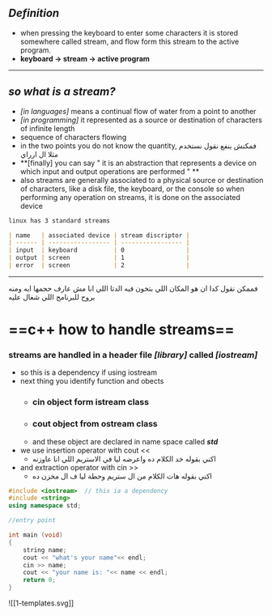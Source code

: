 ## *Definition*
- when pressing the keyboard to enter some characters it is stored somewhere called stream, and flow form this stream to the active program.
- **keyboard -> stream -> active program**
---
## *so what is a stream?*
* *[in languages]* means a continual flow of water from a point to another 
* *[in programming]* it represented as a source or destination of characters of infinite length 
* sequence of characters flowing 
* in the two points you do not know the quantity,
		فمكنش ينفع نقول نستخدم مثلا ال ارراي 
* **[finally]  you can say " it is an abstraction that represents a device on which input and output operations are performed " **
*  also streams are generally associated to a physical source or destination of characters, like a disk file, the keyboard, or the console so when performing any operation on streams, it is done on the associated device
```md
linux has 3 standard streams 

| name   | associated device | stream discriptor |
| ------ | ----------------- | ----------------- |
| input  | keyboard          | 0                 |
| output | screen            | 1                 |
| error  | screen            | 2                 |

```
---
فممكن نقول كدا ان هو المكان اللي بتخون فيه الدتا اللي انا مش عارف حجمها ايه ومنه بروح للبرنامج اللي شغال عليه 

# ==c++ how to handle streams==
### streams are handled in a header file _[library]_ called _[iostream]_ 
- so this is a dependency if using iostream
- next thing you identify function and obects
	- ### cin object form istream class
	- ### cout object from ostream class
	- and these object are declared in name space called ___std___
- we use insertion operator with cout <<
	- اكني بقوله خد الكلام ده واعرضه ليا في الاستريم اللي انا عاوزنه 
- and extraction operator with cin >> 
	- اكني بقوله هات الكلام من ال ستريم وحطة ليا ف ال مخزن ده

```cpp
#include <iostream>  // this ia a dependency
#include <string>
using namespace std;

//entry point

int main (void)
{
	string name;
	cout << "what's your name"<< endl;
	cin >> name;
	cout << "your name is: "<< name << endl;
	return 0;
}
```


![[1-templates.svg]]